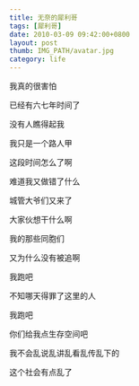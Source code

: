```yaml
---
title: 无奈的犀利哥
tags: [犀利哥]
date: 2010-03-09 09:42:00+0800
layout: post
thumb: IMG_PATH/avatar.jpg
category: life
---
```


我真的很害怕

已经有六七年时间了

没有人瞧得起我

我只是一个路人甲

这段时间怎么了啊

难道我又做错了什么

城管大爷们又来了

大家伙想干什么啊

我的那些同胞们

又为什么没有被追啊

我跑吧

不知哪天得罪了这里的人

我跑吧

你们给我点生存空间吧

我不会乱说乱讲乱看乱传乱下的

这个社会有点乱了